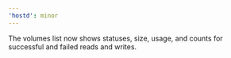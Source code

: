```yaml
---
'hostd': minor
---
```


The volumes list now shows statuses, size, usage, and counts for successful and failed reads and writes.
